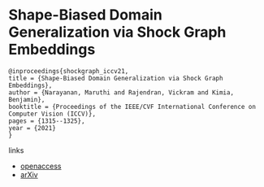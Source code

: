 # Shape-Biased Domain Generalization via Shock Graph Embeddings

```
@inproceedings{shockgraph_iccv21,
title = {Shape-Biased Domain Generalization via Shock Graph Embeddings},
author = {Narayanan, Maruthi and Rajendran, Vickram and Kimia, Benjamin},
booktitle = {Proceedings of the IEEE/CVF International Conference on Computer Vision (ICCV)},
pages = {1315--1325},
year = {2021}
}
```

links
- [openaccess](http://openaccess.thecvf.com//content/ICCV2021/html/Narayanan_Shape-Biased_Domain_Generalization_via_Shock_Graph_Embeddings_ICCV_2021_paper.html)
- [arXiv](https://arxiv.org/abs/2109.05671)

